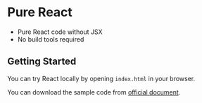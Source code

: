 # Pure React

- Pure React code without JSX
- No build tools required

## Getting Started

You can try React locally by opening `index.html` in your browser.

You can download the sample code from [official document](https://gist.githubusercontent.com/gaearon/0275b1e1518599bbeafcde4722e79ed1/raw/db72dcbf3384ee1708c4a07d3be79860db04bff0/example.html).
